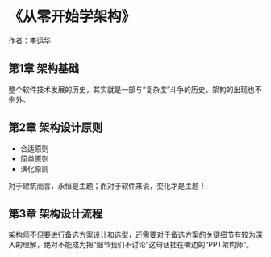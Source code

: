 # 《从零开始学架构》
作者：李运华

## 第1章 架构基础
整个软件技术发展的历史，其实就是一部与“复杂度”斗争的历史，架构的出现也不例外。

## 第2章 架构设计原则
* 合适原则
* 简单原则
* 演化原则

对于建筑而言，永恒是主题；而对于软件来说，变化才是主题！

## 第3章 架构设计流程
架构师不但要进行备选方案设计和选型，还需要对于备选方案的关键细节有较为深入的理解，绝对不能成为把“细节我们不讨论”这句话挂在嘴边的“PPT架构师”。
